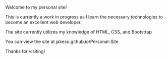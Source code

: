 Welcome to my personal site!

This is currently a work in progress as I learn the necessary technologies to become an excellent web developer.

The site currently utilizes my knowledge of HTML, CSS, and Bootstrap

You can view the site at jakeso.github.io/Personal-Site

Thanks for visiting!
